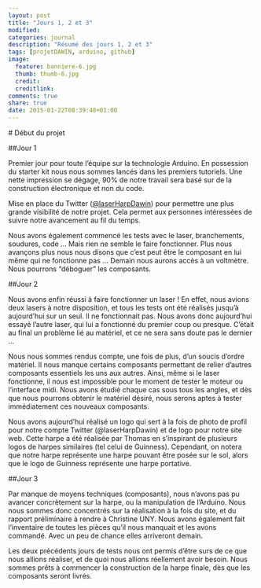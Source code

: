 ```yaml
---
layout: post
title: "Jours 1, 2 et 3"
modified:
categories: journal
description: "Résumé des jours 1, 2 et 3"
tags: [projetDAWIN, arduino, github]
image:
  feature: banniere-6.jpg
  thumb: thumb-6.jpg
  credit:
  creditlink:
comments: true
share: true
date: 2015-01-22T08:39:48+01:00
---
```

# Début du projet

##Jour 1

Premier jour pour toute l’équipe sur la technologie Arduino. En possession du starter kit nous nous sommes lancés dans les premiers tutoriels. Une nette impression se dégage, 90% de notre travail sera basé sur de la construction électronique et non du code.

Mise en place du Twitter ([@laserHarpDawin](http://twitter.com/laserharpdawin)) pour permettre une plus grande visibilité de notre projet. Cela permet aux personnes intéressées de suivre notre avancement au fil du temps.

Nous avons également commencé les tests avec le laser, branchements, soudures, code … Mais rien ne semble le faire fonctionner. Plus nous avançons plus nous nous disons que c’est peut être le composant en lui même qui ne fonctionne pas … Demain nous aurons accès à un voltmètre. Nous pourrons “déboguer” les composants.

##Jour 2

Nous avons enfin réussi à faire fonctionner un laser ! En effet, nous avions deux lasers à notre disposition, et tous les tests ont été réalisés jusqu’à aujourd’hui sur un seul. Il ne fonctionnait pas. Nous avons donc aujourd’hui essayé l’autre laser, qui lui a fonctionné du premier coup ou presque. C’était au final un problème lié au matériel, et ce ne sera sans doute pas le dernier ...

Nous nous sommes rendus compte, une fois de plus, d’un soucis d’ordre matériel. Il nous manque certains composants permettant de relier d’autres composants essentiels les uns aux autres. Ainsi, même si le laser fonctionne, il nous est impossible pour le moment de tester le moteur ou l’interface midi. Nous avons étudié chaque cas sous tous  les angles, et dès que nous pourrons obtenir le matériel désiré, nous serons aptes à tester immédiatement ces nouveaux composants.

Nous avons aujourd’hui réalisé un logo qui sert à la fois de photo de profil pour notre compte Twitter (@laserHarpDawin) et de logo pour notre site web. Cette harpe a été réalisée par Thomas en s’inspirant de plusieurs logos de harpes similaires (tel celui de Guinness). Cependant, on notera que notre harpe représente une harpe pouvant être posée sur le sol, alors que le logo de Guinness représente une harpe portative.

##Jour 3

Par manque de moyens techniques (composants), nous n’avons pas pu avancer concrètement sur la harpe, ou la manipulation de l’Arduino. Nous nous sommes donc concentrés sur la réalisation à la fois du site, et du rapport préliminaire à rendre à Christine UNY. Nous avons également fait l’inventaire de toutes les pièces qu’il nous manquait et les avons commandé. Avec un peu de chance elles arriveront demain. 

Les deux précédents jours de tests nous ont permis d’être surs de ce que nous allions réaliser, et de quoi nous allions réellement avoir besoin. Nous sommes prêts à commencer la construction de la harpe finale, dès que les composants seront livrés.
